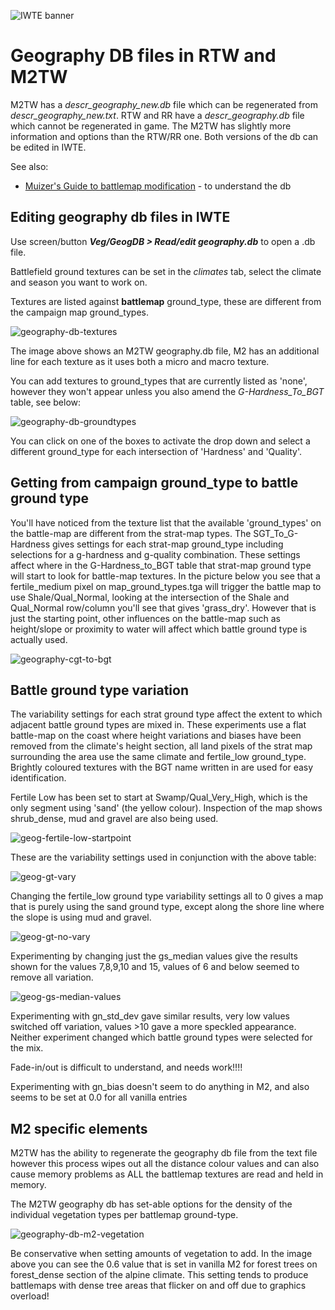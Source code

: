 ![IWTE banner](../IWTEgithub_images/IWTEbanner.jpg)
# Geography DB files in RTW and M2TW

M2TW has a *descr_geography_new.db* file which can be regenerated from *descr_geography_new.txt*.  RTW and RR have a *descr_geography.db* file which cannot be regenerated in game.  The M2TW has slightly more information and options than the RTW/RR one.  Both versions of the db can be edited in IWTE.

See also:
* [Muizer's Guide to battlemap modification](https://www.twcenter.net/forums/showthread.php?55785-Muizer-s-guide-to-battlemap-modification) - to understand the db


## Editing geography db files in IWTE

Use screen/button ***Veg/GeogDB > Read/edit geography.db*** to open a .db file.

Battlefield ground textures can be set in the *climates* tab, select the climate and season you want to work on.

Textures are listed against **battlemap** ground_type, these are different from the campaign map ground_types.

![geography-db-textures](../IWTEgithub_images/geography-db-textures.jpg)

The image above shows an M2TW geography.db file, M2 has an additional line for each texture as it uses both a micro and macro texture.

You can add textures to ground_types that are currently listed as 'none', however they won't appear unless you also amend the *G-Hardness_To_BGT* table, see below:

![geography-db-groundtypes](../IWTEgithub_images/geography-db-groundtypes.jpg)

You can click on one of the boxes to activate the drop down and select a different ground_type for each intersection of 'Hardness' and 'Quality'.


## Getting from campaign ground_type to battle ground type

You'll have noticed from the texture list that the available 'ground_types' on the battle-map are different from the strat-map types.  The SGT_To_G-Hardness gives settings for each strat-map ground_type including selections for a g-hardness and g-quality combination.  These settings affect where in the G-Hardness_to_BGT table that strat-map ground type will start to look for battle-map textures.  In the picture below you see that a fertile_medium pixel on map_ground_types.tga will trigger the battle map to use Shale/Qual_Normal, looking at the intersection of the Shale and Qual_Normal row/column you'll see that gives 'grass_dry'.  However that is just the starting point, other influences on the battle-map such as height/slope or proximity to water will affect which battle ground type is actually used.

![geography-cgt-to-bgt](../IWTEgithub_images/geography-cgt-to-bgt.jpg)

## Battle ground type variation

The variability settings for each strat ground type affect the extent to which adjacent battle ground types are mixed in.  These experiments use a flat battle-map on the coast where height variations and biases have been removed from the climate's height section, all land pixels of the strat map surrounding the area use the same climate and fertile_low ground_type.  Brightly coloured textures with the BGT name written in are used for easy identification.

Fertile Low has been set to start at Swamp/Qual_Very_High, which is the only segment using 'sand' (the yellow colour).  Inspection of the map shows shrub_dense, mud and gravel are also being used.

![geog-fertile-low-startpoint](../IWTEgithub_images/geog-fertile-low-startpoint.jpg)

These are the variability settings used in conjunction with the above table:

![geog-gt-vary](../IWTEgithub_images/geog-gt-vary.jpg)

Changing the fertile_low ground type variability settings all to 0 gives a map that is purely using the sand ground type, except along the shore line where the slope is using mud and gravel.

![geog-gt-no-vary](../IWTEgithub_images/geog-gt-no-vary.jpg)

Experimenting by changing just the gs_median values give the results shown for the values 7,8,9,10 and 15, values of 6 and below seemed to remove all variation.

![geog-gs-median-values](../IWTEgithub_images/geog-gs-median-values.jpg)

Experimenting with gn_std_dev gave similar results, very low values switched off variation, values >10 gave a more speckled appearance.  Neither experiment changed which battle ground types were selected for the mix.

Fade-in/out is difficult to understand, and needs work!!!!

Experimenting with gn_bias doesn't seem to do anything in M2, and also seems to be set at 0.0 for all vanilla entries

## M2 specific elements

M2TW has the ability to regenerate the geography db file from the text file however this process wipes out all the distance colour values and can also cause memory problems as ALL the battlemap textures are read and held in memory.

The M2TW geography db has set-able options for the density of the individual vegetation types per battlemap ground-type.

![geography-db-m2-vegetation](../IWTEgithub_images/geography-db-m2-vegetation.jpg)

Be conservative when setting amounts of vegetation to add.  In the image above you can see the 0.6 value that is set in vanilla M2 for forest trees on forest_dense section of the alpine climate.  This setting tends to produce battlemaps with dense tree areas that flicker on and off due to graphics overload!





